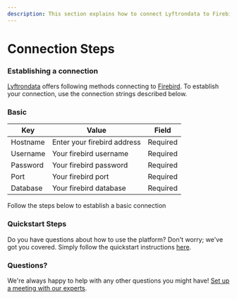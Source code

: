 ```yaml
---
description: This section explains how to connect Lyftrondata to Firebird.
---
```


# Connection Steps

### Establishing a connection

[Lyftrondata](https://www.lyftrondata.com) offers following methods connecting to [Firebird](None/). To establish your connection, use the connection strings described below.

### Basic

| Key      | Value                       | Field    |
| -------- | --------------------------- | -------- |
| Hostname | Enter your firebird address | Required |
| Username | Your firebird username      | Required |
| Password | Your firebird password      | Required |
| Port     | Your firebird port          | Required |
| Database | Your firebird database      | Required |

Follow the steps below to establish a basic connection

### Quickstart Steps

Do you have questions about how to use the platform? Don't worry; we've got you covered. Simply follow the quickstart instructions [here](./).

### Questions? <a href="#questions" id="questions"></a>

We're always happy to help with any other questions you might have! [Set up a meeting with our experts](https://www.lyftrondata.com/book-a-meeting/).
